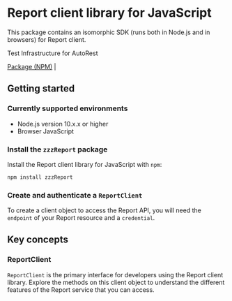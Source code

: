 # Report client library for JavaScript

This package contains an isomorphic SDK (runs both in Node.js and in browsers) for Report client.

Test Infrastructure for AutoRest

[Package (NPM)](https://www.npmjs.com/package/zzzReport) |

## Getting started

### Currently supported environments

- Node.js version 10.x.x or higher
- Browser JavaScript


### Install the `zzzReport` package

Install the Report client library for JavaScript with `npm`:

```bash
npm install zzzReport
```

### Create and authenticate a `ReportClient`

To create a client object to access the Report API, you will need the `endpoint` of your Report resource and a `credential`.
## Key concepts

### ReportClient

`ReportClient` is the primary interface for developers using the Report client library. Explore the methods on this client object to understand the different features of the Report service that you can access.

